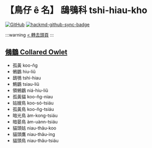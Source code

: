 # 【鳥仔 ê 名】 鴟鴞科 tshi-hiau-kho

[![GitHub](https://img.shields.io/badge/GitHub-black?logo=github)](https://github.com/siansiansu/tsiau-a-e-mia)
[![hackmd-github-sync-badge](https://hackmd.io/yzmtJ1a2SOizsz4doE2c2w/badge)](https://hackmd.io/yzmtJ1a2SOizsz4doE2c2w)

:::warning
[< 轉去頭頁](https://hackmd.io/@siansiansu/Hy4VzNvha)
:::

## [鵂鶹 Collared Owlet](https://www.instagram.com/p/CY4NkEhP5bQ/)

- 孤黃 koo-n̂g
- 鵂鶹 hiu-liû
- 鴟鴞 tshi-hiau
- 鷦鶹 tsiau-liû
- 領鵂鶹 niá-hiu-liû
- 孤黃貓 koo-n̂g-niau
- 姑嫂鳥 koo-só-tsiáu
- 孤黃鳥 koo-n̂g-tsiáu
- 暗光鳥 àm-kong-tsiáu
- 暗晏鳥 àm-uànn-tsiáu
- 貓頭姑 niau-thâu-koo
- 貓頭鷹 niau-thâu-ing
- 貓頭鳥 niau-thâu-tsiáu
